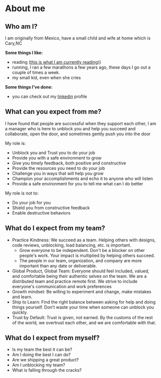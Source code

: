 # About me

## Who am I?

I am originally from Mexico, have a small child and wife at home which is Cary,NC 

**Some things I like:**
 * reading ([this is what I am currently reading)](https://www.goodreads.com/user/show/47474569-octavio-licea))
 * running, I ran a few marathons a few years ago, these days I go out a couple of times a week.
 * my small kid, even when she cries

**Some things I've done:**
* you can check out my [linkedin]( www.linkedin.com/in/olicea) profile

## What can you expect from me?

I have found that people are successful when they support each other, I am a manager who is here to unblock you and help you succeed and collaborate, open the door, and sometimes gently push you into the door

My role is: 
* Unblock you and Trust you to do your job
* Provide you with a safe environment to grow
* Give you timely feedback, both positive and constructive
* Provide the resources you need to do your job
* Challenge you in ways that will help you grow
* Champion your accomplishments and echo it to anyone who will listen
* Provide a safe environment for you to tell me what can I do better

My role is not to:
* Do your job for you
* Shield you from constructive feedback
* Enable destructive behaviors

## What do I expect from my team?

* Practice Kindness: We succeed as a team. Helping others with designs, code reviews, unblocking, load balancing, etc. is important. 
  * Grow everyone to be independent. Don't be a blocker on other people's work. Your impact is multiplied by helping others succeed.
  * The people in our team, organization, and company are more important than any date or deliverable.
* Global Product, Global Team: Everyone should feel included, valued, and comfortable being their authentic selves on the team. We are a distributed team and practice remote first. We strive to include everyone's communication and work preferences 
* Growth mindset: Be willing to experiment and change, make mistakes and learn.
* Ship to Learn: Find the right balance between asking for help and doing things yourself. Don’t waste your time when someone can unblock you quickly.
* Trust by Default: Trust is given, not earned. By the customs of the rest of the world, we overtrust each other, and we are comfortable with that.

## What do I expect from myself?

* Is my team the best it can be?
* Am I doing the best I can do?
* Are we shipping a great product?
* Am I unblocking my team?
* What is falling through the cracks?
